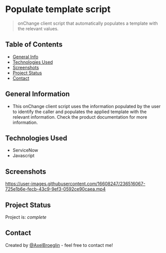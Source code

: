 # Populate template script
> onChange client script that automatically populates a template with the relevant values.

## Table of Contents
* [General Info](#general-information)
* [Technologies Used](#technologies-used)
* [Screenshots](#screenshots) 
* [Project Status](#project-status)
* [Contact](#contact)


## General Information
- This onChange client script uses the information populated by the user to identify the caller and populates the applied template with the relevant information. Check the product documentation for more information.

## Technologies Used
- ServiceNow
- Javascript


## Screenshots
https://user-images.githubusercontent.com/16608247/236516067-725e1b6e-fecb-43c9-9ef3-0592ce90caea.mp4


## Project Status
Project is: _complete_


## Contact
Created by [@AxelBroeglin](https://www.axelbroeglin.dev) - feel free to contact me!
